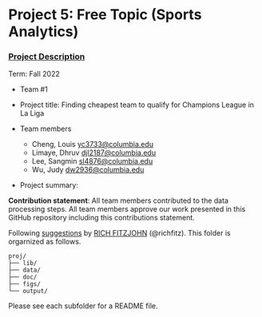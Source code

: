 # Project 5: Free Topic (Sports Analytics)

### [Project Description](doc/project4_desc.md)

Term: Fall 2022

+ Team #1
+ Project title: Finding cheapest team to qualify for Champions League in La Liga
+ Team members
	+ Cheng, Louis yc3733@columbia.edu
	+ Limaye, Dhruv djl2187@columbia.edu
	+ Lee, Sangmin sl4876@columbia.edu
	+ Wu, Judy dw2936@columbia.edu

+ Project summary: 
	
**Contribution statement**: All team members contributed to the data processing steps. All team members approve our work presented in this GitHub repository including this contributions statement. 

Following [suggestions](http://nicercode.github.io/blog/2013-04-05-projects/) by [RICH FITZJOHN](http://nicercode.github.io/about/#Team) (@richfitz). This folder is orgarnized as follows.

```
proj/
├── lib/
├── data/
├── doc/
├── figs/
└── output/
```

Please see each subfolder for a README file.